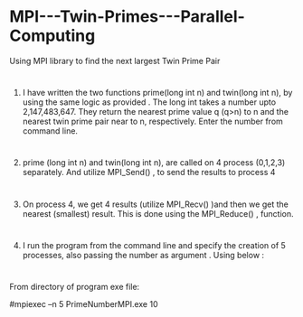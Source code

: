 # MPI---Twin-Primes---Parallel-Computing
Using MPI library to find the next largest Twin Prime Pair
#
1)	I have written the two functions prime(long int n) and twin(long int n), by using the same logic as provided . The long int takes a number upto 2,147,483,647. They return the nearest prime value q (q>n) to n and the nearest twin prime pair near to n, respectively. Enter the number from command line.
#
2)	prime (long int n) and twin(long int n), are called on 4 process (0,1,2,3) separately. And utilize MPI_Send() , to send the results to process 4 
#
3)	On process 4, we get 4 results (utilize MPI_Recv() )and then we get the nearest (smallest) result. This is done using the MPI_Reduce() , function.
#
4)	I run the program from the command line and specify the creation of 5 processes, also passing the number as argument . Using below :
#

From directory of program exe file:

#mpiexec –n 5 PrimeNumberMPI.exe 10

